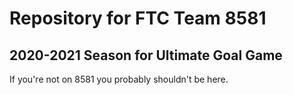 # Repository for FTC Team 8581
## 2020-2021 Season for Ultimate Goal Game

If you're not on 8581 you probably shouldn't be here.
